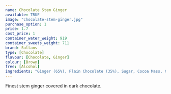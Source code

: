 ```yaml
---
name: Chocolate Stem Ginger
available: TRUE
image: "chocolate-stem-ginger.jpg"
purchase_option: 1
price: 1.7
cost_price: 1
container_water_weight: 919
container_sweets_weight: 711
brand: Sultans
type: [Chocolate]
flavour: [Chocolate, Ginger]
colour: [Brown]
free: [Alcohol]
ingredients: "Ginger (65%), Plain Chocolate (35%), Sugar, Cocoa Mass, Cocoa Butter, Emulsifier (Soya Lecithin). Flavourings: Natural Vanilla, Plain Chocolate. Contains: Cocoa Solids 50% Minimum."
---
```

Finest stem ginger covered in dark chocolate.